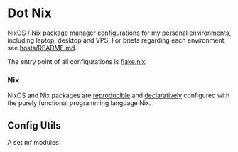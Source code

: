 # Dot Nix

NixOS / Nix package manager configurations for my personal environments,
including laptop, desktop and VPS.
For briefs regarding each environment, see [hosts/README.md]().

The entry point of all configurations is [flake.nix]().

### Nix

NixOS and Nix packages are [reproducible]() and [declaratively]() configured with the
purely functional programming language Nix.

## Config Utils

A set mf modules
